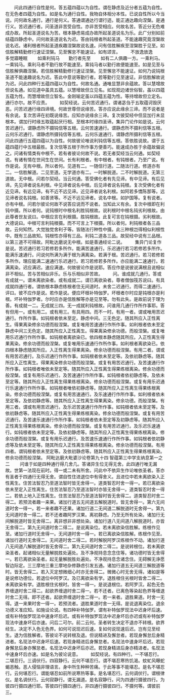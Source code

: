 <!-- { "loadSidebar": true } -->
　　问此四通行自性是何。答五蕴四蕴以为自性。谓在静虑及近分者五蕴为自性。在无色者四蕴为自性。如是名为通行自性。我物自体相分本性。已说自性所以今当说。问何故名通行。通行是何义。答通谓通达行谓行迹。能正通达趣向涅槃。是通行义。苦迟通行者。问圣道非苦受自性。亦非苦受相应。何故名苦。答近分无色难成办故。所起圣道说名为苦。根本静虑易成办故所起圣道说名为乐。此广分别如前结蕴四静虑中。问何故圣道说名为迟。答由钝根者所起圣道。不能速趣究竟涅槃故说名迟。诸利根者所起圣道疾趣涅槃故说名速。问有信胜解疾至涅槃胜于见至。如信胜解精勤修行速证涅槃。见至懈怠不能速证。如有颂言。
　　不放逸放逸　　多觉寤睡眠
　　如乘利钝马　　勤行者先至
　　如有二人俱趣一方。一乘利马。一乘钝马。乘利马者不勤行故不能速至。乘钝马者以勤行故便能速至。如是见至与信胜解俱趣涅槃。若信胜解精勤修行速证涅槃。见至懈怠不能速证。如何乃说钝根圣道不能速趣说名为迟。答此中意说等勤行者。若等勤行见至速证。非信胜解故说为迟。问此四种行五蕴四蕴以为自性。何故名通。通唯显慧非余蕴故。答以慧增故但说名通。如见道中虽具五蕴。以慧增故但立见名。如现观边诸世俗智。虽以四蕴五蕴为性。而慧增故但立智名。金刚喻定虽以四蕴五蕴为性。等持增故但立定名。通行亦尔。故不应责。
　　如契经说。云何苦迟通行。谓诸苾刍于五取蕴诃毁厌恶。问苦迟通行缘四谛境。何故世尊但说缘苦。答亦应说此缘余三谛。而不说者是有余说。复次苦谛在初既说缘苦。应知亦说缘余三谛。复次彼契经中但显加行未显根本。谓加行时缘五取蕴起厌行相。至根本时缘四圣谛。集异门论作如是说。云何苦迟通行。谓静虑所不摄钝信等五根。云何苦速通行。谓静虑所不摄利信等五根。云何乐迟通行。谓静虑所摄钝信等五根。云何乐速通行。谓静虑所摄利信等五根。问此四通行五蕴四蕴以为自性。何故彼论唯说利钝信等五根。答依胜说故。谓于五蕴四蕴行中五根最胜。复次信等五根于所作事方便善巧。能速成办胜于余蕴故偏说之。问诸有情类有中根不。若有者彼论何故不说。若无者契经当云何通。如契经说。有诸有情在世间生在世间。长有利根者。有中根者。有钝根者。乃至广说。有作是说。无有中根。所以者何。见道有二。一随信行道。二随法行道。修道亦有二。一信胜解道。二见至道。无学道亦有二。一时解脱道。二不时解脱道。无第三道故。无中根。问若尔契经。当云何通。答受佛化者有先见谛。有中见谛。有后见谛。先见谛者说名利根。中见谛者说名中根。后见谛者说名钝根。复次受佛化者有近见谛。有远见谛。有不近不远见谛。近见谛者说名利根。如阿若多憍陈那等。远见谛者说名钝根。如善贤等。不近不远见谛者。说名中根。如护国等。复有说者。亦有中根。问若尔彼论何故不说答应说而不说者。当知此义有余。复次中根即在利钝中摄。所以者何。说钝根时中根名利胜钝根故。说利根时中根名钝劣利根故。由此尊者世友说曰。中根应言在利根摄。胜钝根故。此复可言在钝根摄。劣利根故。大德说曰。中根可言利钝根摄。而不可言上下根摄。所以者何。利钝根者各三品故。云何知然。大觉独觉舍利子等。皆随法行种性中摄。此三种根岂得相似利根性中。既有三品故知。钝根性亦得有三品。利钝二道各三品。故契经中说有三品根。以第三道不可得故。阿毗达磨说无中根。如是善通经论二说。
　　集异门论复作是说。苦迟通行若习若修若多所作。能满苦速通行。乐迟通行若习若修若多所作。能满乐速通行。问说何所满为满于根为满离染。若满于根。苦迟通行。若习若修若多所作。理应能满二速通行乐迟通行。若习若修若多所作。亦应能满二速通行。若满离染。迟应满迟。速应满速。何故彼论作是说耶。答应作是说彼说满根且说相似非不相似。苦与苦相似非乐。乐与乐相似非苦故。
　　问。谁成就几通行。答或有成就一。谓未离欲染者。或有成就二。谓已离欲染者。尊者僧伽筏苏说曰。有具成就四通行者。谓依根本静虑练根者住无间道时。未舍二迟通行。而得二速通行。评曰。彼不应作是说。若作是说。便应坏根补特伽罗。坏根者尔时应是钝根亦是利根。坏补特伽罗者。尔时应亦是信胜解等亦是见至等。勿有此失。是故前说于理为善。有成就一二。无成就三四。无一成就利钝根故。问谁用几通行作所作事耶。答有但用一。或有用二。或有用三。有具用四。而不一时。有用一者。谓或唯用苦迟通行。作所作事。如钝根者依未至定。静虑中间。三无色定。随其所应入正性离生。得果离染修余功德而般涅槃。或复唯用苦速通行作所作事。如利根者依未至定静虑中间三无色定。随其所应入正性离生。得果离染修余功德。而般涅槃。或复唯用乐迟通行作所作事。如钝根者离欲染已。依四根本静虑随其所应。入正性离生得果离染。修余功德而般涅槃。或复唯用乐速通行作所作事。如利根者离欲染已。依四根本静虑随其所应。入正性离生得果离染。修余功德而般涅槃。有用二者。谓或有用苦迟通行。及乐迟通行作所作事。如钝根者依未至定等。及依初静虑等。随其所应入正性离生。得果离染修余功德而般涅槃。或复有用苦迟通行。及苦速通行作所作事。如钝根者唯依未至定等。随其所应入正性离生得果练根离染。修余功德而般涅槃。或复有用乐迟通行。及苦速通行作所作事。如钝根者依初静虑等。及依未至定等。随其所应入正性离生得果练根离染。修余功德而般涅槃。或复有用乐迟通行乐速通行作所作事。如钝根者唯依初静虑等。随其所应入正性离生得果练根离染。修余功德而般涅槃。或复有用苦速通行。及乐速通行作所作事。如利根者依未至定等。及依初静虑等。随其所应入正性离生得果离染。修余功德。而般涅槃。有用三者。谓或有用苦迟通行。及乐迟苦速通行作所作事。如钝根者依未至定等。及依初静虑等。随其所应入正性离生得果练根离染。修余功德而般涅槃。或复有用苦迟通行。及苦速乐速通行作所作事。如钝根者依未至定等及初静虑等。随其所应入正性离生得果练根离染。修余功德而般涅槃。或复有用苦迟通行。及乐迟乐速通行。如钝根者依未至定等。及依初静虑等。随其所应入正性离生得果练根离染。修余功德而般涅槃。或复有用乐迟通行。及苦速乐速通行作所作事。如钝根者依初静虑等及依未至定等。随其所应入正性离生得果练根离染。修余功德而般涅槃。有用四者。谓钝根者依未至定等。及依初静虑等。随其所应入正性离生得果练根离染。修余功德而般涅槃。
阿毗达磨大毗婆沙论卷第九十四
智蕴第三中学支纳息第一之二
　　问谁于如是四种通行得几舍几。答诸异生位无得无舍。此四通行唯无漏故。世第一法现在前时。得一或二未有所舍。问此中不依异生作论唯依圣者。答亦有圣者于四通行无得无舍。谓自性住进退位中有得舍义。且进位中若未离欲染入正性离生。住苦法智忍乃至道法智时皆无舍得一。道类智忍时舍一得一。若已离欲染依未至定入正性离生。住苦法智忍乃至道法智时亦皆无舍得一。道类智忍时舍一得二。若依上地入正性离生。住苦法智忍乃至道法智时皆无舍得二。道类智忍时舍二得二。若预流者趣一来果。诸加行道五无间道五解脱道时。皆无舍得一。第六无间道时舍一得一。若一来者趣不还果。诸加行道二无间道二解脱道时无舍得一。第九无间道时舍一得二。若不还者趣阿罗汉果。离初静虑。乃至无所有处染。诸加行无间解脱道时皆无舍得二。离非想非非想处染。诸加行道八无间道八解脱道时。亦皆无舍得二。第九无间道时舍二得二。是说离染位。若未离欲染信胜解。练根作见至。诸加行道时无舍得一。无间道时舍一得一。若已离欲染信胜解。练根作见至。诸加行道时无舍得二。无间道时舍二得二。若时解脱阿罗汉练根作不动。诸加行道八无间道八解脱道时皆无舍得二。第九无间道时舍二得二。是说转根位。若未离欲染圣者。起诸相似无量解脱胜处遍处。及不净观持息念念住等。诸功德时皆无舍得一。若已离欲染圣者。起无量解脱胜处遍处。不净观持息念诸念住。无碍解无诤愿智边际定。三三摩地三重三摩地杂修静虑引发五通。诸加行道五无间道三解脱道等时。皆无舍得二。若入灭定想微细心时亦无舍得二。微微心时无舍无得。诸如是等是说修功德位。若退位中阿罗汉。及已离欲染有学。退胜根住劣根时皆舍二得二。未离欲染有学。退胜根住劣根时。皆舍一得一。是说退根位。若阿罗汉。起色无色界缠退时舍二得二。起欲界缠退时舍二得一。若不还者。已离色等染起色界等缠退时舍二无得。即不还者。起欲界缠退时舍二得一。若一来者。退胜果道。时舍一无得。退一来果时舍一得一。若预流者。退胜果道时舍一无得。是说退离染位。退余功德义准应知。如施设论说。有四种补特伽罗。谓有补特伽罗现法中迟身坏后速。或有补特伽罗现法中速身坏后迟。或有补特伽罗现法中迟身坏后亦迟或有补特伽罗现法中速身坏后亦速。问后二可尔。前二云何。圣者转生决定不退亦不转根。欲界经生。决定不入色无色界。如何可说现迟后速。复如何说现速后迟。岂有见至经生。退为信胜解者。答彼论不说转根及退。但说精进及懈怠者。若现身懈怠后身精进者。名现法中迟身坏后速。若现身精进后身懈怠者。名现法中速身坏后迟。若现身懈怠后身亦懈怠者。名现法中迟身坏后亦迟。若现身精进后身亦精进者。名现法中速身坏后亦速。如是名为彼论说意。
　　如契经说。有四种行。一不堪忍行。二堪忍行。三调伏行。四寂静行。云何不堪忍行。谓不堪忍寒热饥渴。蚊虻风曝蛇蝎恶触。恶人侵恼非理语言。身中所生种种苦痛。于此等事不能堪忍。是名不堪忍行。云何堪忍行。谓能堪忍如前所说寒热等事。是名堪忍行。云何调伏行。谓根律仪。是名调伏行。云何寂静行。谓无漏道。是名寂静行。问为四通行摄彼四行。为彼四行摄四通行耶。答彼四行摄四通行。非四通行摄彼四行。不摄何等。谓彼前三。
